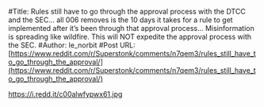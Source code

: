 #Title: Rules still have to go through the approval process with the DTCC and the SEC... all 006 removes is the 10 days it takes for a rule to get implemented after it’s been through that approval process... Misinformation is spreading like wildfire. This will NOT expedite the approval process with the SEC.
#Author: le_norbit
#Post URL: [https://www.reddit.com/r/Superstonk/comments/n7qem3/rules_still_have_to_go_through_the_approval/](https://www.reddit.com/r/Superstonk/comments/n7qem3/rules_still_have_to_go_through_the_approval/)


https://i.redd.it/c00alwfypwx61.jpg